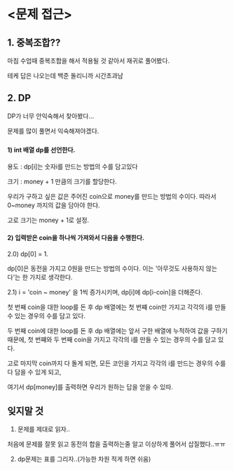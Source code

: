 <h1><문제 접근></h1>

<h2>1. 중복조합??</h2>

마침 수업때 중복조합을 해서 적용될 것 같아서 재귀로 풀어봤다.

테케 답은 나오는데 백준 돌리니까 시간초과남

<h2>2. DP</h2>

DP가 너무 안익숙해서 찾아봤다...

문제를 많이 풀면서 익숙해져야겠다.


<h3><DP 풀이></h3>

<h4>1) int 배열 dp를 선언한다. </h4>

용도 : dp[i]는 숫자i를 만드는 방법의 수를 담고있다

크기 : money + 1 만큼의 크기를 할당한다.

우리가 구하고 싶은 값은 주어진 coin으로 money를 만드는 방법의 수이다. 따라서 0~money 까지의 값을 담아야 한다.

고로 크기는 money + 1로 설정.

<h4>2) 입력받은 coin을 하나씩 가져와서 다음을 수행한다.</h4>

2.0) dp[0] = 1. 

dp[0]은 동전을 가지고 0원을 만드는 방법의 수이다. 이는 '아무것도 사용하지 않는다'는 한 가지로 생각한다.

2.1) i = 'coin ~ money' 을 1씩 증가시키며, dp[i]에 dp[i-coin]을 더해준다.

첫 번째 coin을 대한 loop를 돈 후 dp 배열에는 첫 번쨰 coin만 가지고 각각의 i를 만들 수 있는 경우의 수를 담고 있다.

두 번째 coin에 대한 loop를 돈 후 dp 배열에는 앞서 구한 배열에 누적하여 값을 구하기 때문에, 첫 번쨰와 두 번째 coin을 가지고 각각의 i를 만들 수 있는 경우의 수를 담고 있다.

고로 마지막 coin까지 다 돌게 되면, 모든 코인을 가지고 각각의 i를 만드는 경우의 수를 다 담을 수 있게 되고,

여기서 dp[money]를 출력하면 우리가 원하는 답을 얻을 수 있따.


<h2>잊지말 것</h2>

1. 문제를 제대로 읽자..

처음에 문제를 잘못 읽고 동전의 합을 출력하는줄 알고 이상하게 풀어서 삽질했다..ㅠㅠ

2. dp문제는 표를 그리자..(가능한 차원 적게 하면 쉬움)

